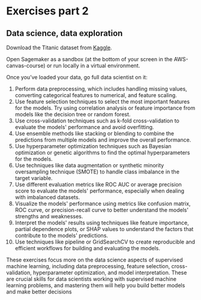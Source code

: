 # Exercises part 2
## Data science, data exploration

Download the Titanic dataset from [Kaggle](https://www.kaggle.com/datasets/vinicius150987/titanic3).

Open Sagemaker as a sandbox (at the bottom of your screen in the AWS-canvas-course) or run locally in a virtual environment.

Once you’ve loaded your data, go full data scientist on it:
1.	Perform data preprocessing, which includes handling missing values, converting categorical features to numerical, and feature scaling.
2.	Use feature selection techniques to select the most important features for the models. Try using correlation analysis or feature importance from models like the decision tree or random forest.
3.	Use cross-validation techniques such as k-fold cross-validation to evaluate the models' performance and avoid overfitting.
4.	Use ensemble methods like stacking or blending to combine the predictions from multiple models and improve the overall performance.
5.	Use hyperparameter optimization techniques such as Bayesian optimization or genetic algorithms to find the optimal hyperparameters for the models.
6.	Use techniques like data augmentation or synthetic minority oversampling technique (SMOTE) to handle class imbalance in the target variable.
7.	Use different evaluation metrics like ROC AUC or average precision score to evaluate the models' performance, especially when dealing with imbalanced datasets.
8.	Visualize the models' performance using metrics like confusion matrix, ROC curve, or precision-recall curve to better understand the models' strengths and weaknesses.
9.	Interpret the models' results using techniques like feature importance, partial dependence plots, or SHAP values to understand the factors that contribute to the models' predictions.
10.	Use techniques like pipeline or GridSearchCV to create reproducible and efficient workflows for building and evaluating the models.

These exercises focus more on the data science aspects of supervised machine learning, including data preprocessing, feature selection, cross-validation, hyperparameter optimization, and model interpretation. These are crucial skills for data scientists working with supervised machine learning problems, and mastering them will help you build better models and make better decisions


